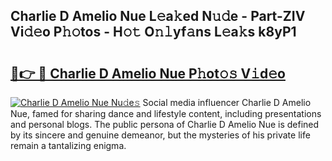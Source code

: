 ## Charlie D Amelio Nue L𝚎a𝚔ed N𝚞𝚍e - Part-ZIV Vi𝚍𝚎o P𝚑𝚘tos - H𝚘𝚝 O𝚗𝚕yf𝚊ns L𝚎a𝚔s k8yP1

# <h2><a href="http://kf4mz73.oniu.top/?m=Charlie+D+Amelio+Nue">🔗👉 🔴 Charlie D Amelio Nue P𝚑ot𝚘𝚜 V𝚒d𝚎o</a></h2>

[![Charlie D Amelio Nue Nu𝚍e𝚜](https://i.imgur.com/0qMVB7G.gif)](http://kf4mz73.oniu.top/?m=Charlie+D+Amelio+Nue)
Social media influencer Charlie D Amelio Nue, famed for sharing dance and lifestyle content, including presentations and personal blogs. The public persona of Charlie D Amelio Nue is defined by its sincere and genuine demeanor, but the mysteries of his private life remain a tantalizing enigma.  
